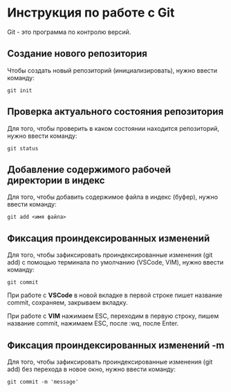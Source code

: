 # Инструкция по работе с Git

Git - это программа по контролю версий.

## Создание нового репозитория
Чтобы создать новый репозиторий (инициализировать), нужно ввести команду:

    git init

## Проверка актуального состояния репозитория
Для того, чтобы проверить в каком состоянии находится репозиторий, нужно ввести команду:

    git status

## Добавление содержимого рабочей директории в индекс
Для того, чтобы добавить содержимое файла в индекс (буфер), нужно ввести команду:

    git add <имя файла>

## Фиксация проиндексированных изменений
Для того, чтобы зафиксировать проиндексированные изменения (git add) с помощью терминала по умолчанию (VSCode, VIM), нужно ввести команду:

    git commit

При работе с **VSCode** в новой вкладке в первой строке пишет название commit, сохраняем, закрываем вкладку.

При работе с **VIM** нажимаем ESC, переходим в первую строку, пишем название commit, нажимаем ESC, после :wq, после Enter.

## Фиксация проиндексированных изменений -m
Для того, чтобы зафиксировать проиндексированные изменения (git add) без перехода в новое окно, нужно ввести команду:

    git commit -m 'message'

